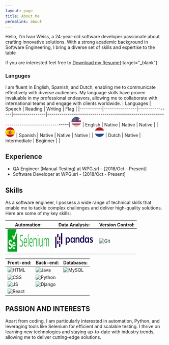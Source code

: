```yaml
---
layout: page
title: About Me
permalink: about
---
```


Hello, I'm Ivan Weiss, a 24-year-old software developer passionate about crafting innovative solutions. With a strong academic background in Software Engineering, I bring a diverse set of skills and expertise to the table

if you are interested feel free to  [Download my Resume](./assets/img/Resumes/Resumen%20Ivan%20Weiss%20Van%20Der%20Pol%2003072023.pdf){:target="_blank"}
### Languges

I am fluent in English, Spanish, and Dutch, enabling me to communicate effectively with diverse audiences. My language skills have proven invaluable in my professional endeavors, allowing me to collaborate with international teams and engage with clients worldwide.
| Languages | Speech         | Reading        | Writing        | Flag                                                                                   |
|-----------|----------------|----------------|----------------|----------------------------------------------------------------------------------------|
<img src="./assets/img/flags/usa_flag.png" alt="USA Flag" style="width:30px; height:30px; border-radius:50%;">       | English   | Native         | Native         | Native         | |
<img src="./assets/img/flags/spain_flag.png" alt="Spain Flag" style="width:30px; height:30px; border-radius:50%;">   | Spanish   | Native         | Native         | Native         | |
<img src="./assets/img/flags/netherlands_flag.png" alt="Netherlands Flag" style="width:30px; height:30px; border-radius:50%;"> | Dutch     | Native         | Intermediate   | Beginner       | |


## Experience

- QA Engineer (Manual Testing) at WPG.srl - [2018/Oct - Present]
- Software Developer at WPG.srl - [2018/Oct - Present]

## Skills

As a software engineer, I possess a wide range of technical skills that enable me to tackle complex challenges and deliver high-quality solutions. Here are some of my key skills:

| **Automation:**                                                                          | **Data Analysis:**                                                                   | **Version Control:**                                                                |
| ---------------------------------------------------------------------------------------- | ------------------------------------------------------------------------------------ | ----------------------------------------------------------------------------------- |
| <img src="assets/img/logos/Selenium_logo.svg" alt="Selenium" height="70" width="130"  /> | <img src="assets/img/logos/Pandas_logo.svg" alt="Pandas" height="70" width="130"  /> | <img src="https://www.vectorlogo.zone/logos/git-scm/git-scm-ar21.svg" alt="Git"  /> |

| **Front-end:**                                                                                               | **Back-end:**                                                                                                      | **Databases:**                                                                                                  |
| ------------------------------------------------------------------------------------------------------------ | ------------------------------------------------------------------------------------------------------------------ | --------------------------------------------------------------------------------------------------------------- |
| <img src="https://www.vectorlogo.zone/logos/w3_html5/w3_html5-ar21.svg" alt="HTML"  />                       | <img src="https://www.vectorlogo.zone/logos/java/java-horizontal.svg" alt="Java" height="50" width="120"  />       | <img src="https://www.vectorlogo.zone/logos/mysql/mysql-horizontal.svg" alt="MySQL" height="70" width="130"  /> |
| <img src="https://www.vectorlogo.zone/logos/w3_css/w3_css-official.svg" alt="CSS" height="60" width="90"  /> | <img src="https://www.vectorlogo.zone/logos/python/python-horizontal.svg" alt="Python" height="50" width="150"  /> |                                                                                                                 |
| <img src="https://www.vectorlogo.zone/logos/javascript/javascript-icon.svg" alt="JS"  />                     | <img src="https://www.vectorlogo.zone/logos/djangoproject/djangoproject-ar21.svg" alt="Django"  />                 |                                                                                                                 |
| <img src="https://www.vectorlogo.zone/logos/reactjs/reactjs-ar21.svg" alt="React"  />                        |                                                                                                                    |                                                                                                                 |

## PASSION AND INTERESTS

Apart from coding, I am particularly interested in automation, Python, and leveraging tools like Selenium for efficient and scalable testing. I thrive on learning new technologies and staying up-to-date with industry trends, allowing me to deliver cutting-edge solutions.
